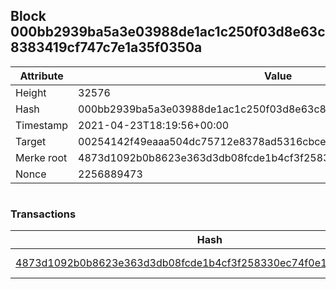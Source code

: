 ## Block 000bb2939ba5a3e03988de1ac1c250f03d8e63c8383419cf747c7e1a35f0350a

Attribute | Value
--- | ---
Height | 32576
Hash | 000bb2939ba5a3e03988de1ac1c250f03d8e63c8383419cf747c7e1a35f0350a
Timestamp | 2021-04-23T18:19:56+00:00
Target | 00254142f49eaaa504dc75712e8378ad5316cbcead634704b3734b6271167cc4
Merke root | 4873d1092b0b8623e363d3db08fcde1b4cf3f258330ec74f0e1766086f5bf4ad
Nonce | 2256889473

```

```

### Transactions

Hash | Amount
--- | ---
[4873d1092b0b8623e363d3db08fcde1b4cf3f258330ec74f0e1766086f5bf4ad](4873d1092b0b8623e363d3db08fcde1b4cf3f258330ec74f0e1766086f5bf4ad.md) | 10.00000000 SKEPTI 
